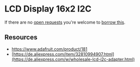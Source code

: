 # LCD Display 16x2 I2C
If there are no [open requests](../../../../issues?q=is%3Aissue+is%3Aopen+%22LCD+Display+16x2+I2C%22+in%3Atitle) you're welcome to [borrow this](../../../../issues/new?title=Borrow+request+for+LCD+Display+16x2+I2C&body=1+piece+of+%5Bthis%5D%28..%2Fblob%2Fmain%2F.%2FHardware%2FDisplays%2FLCD_Display_16x2_I2C.md%29+for+~2+weeks.).

## Resources
- https://www.adafruit.com/product/181
- [https://de.aliexpress.com/item/32810994907.html](https://de.aliexpress.com/w/wholesale-lcd-i2c-adapter.html)
